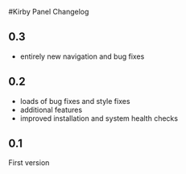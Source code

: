 #Kirby Panel Changelog

## 0.3

- entirely new navigation and bug fixes

## 0.2

- loads of bug fixes and style fixes
- additional features
- improved installation and system health checks

## 0.1

First version

